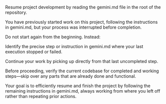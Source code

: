 Resume project development by reading the gemini.md file in the root of the repository.

You have previously started work on this project, following the instructions in gemini.md, but your process was interrupted before completion.

Do not start again from the beginning. Instead:

Identify the precise step or instruction in gemini.md where your last execution stopped or failed.

Continue your work by picking up directly from that last uncompleted step.

Before proceeding, verify the current codebase for completed and working steps—skip over any parts that are already done and functional.

Your goal is to efficiently resume and finish the project by following the remaining instructions in gemini.md, always working from where you left off rather than repeating prior actions.